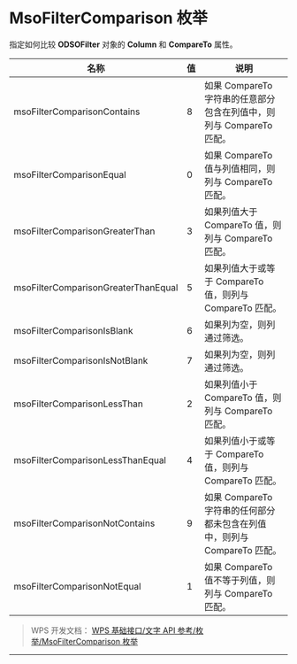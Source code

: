 # MsoFilterComparison 枚举

指定如何比较 **ODSOFilter** 对象的 **Column** 和 **CompareTo** 属性。

| 名称                                | 值  | 说明                                                                     |
|-------------------------------------|-----|--------------------------------------------------------------------------|
| msoFilterComparisonContains         | 8   | 如果 CompareTo 字符串的任意部分包含在列值中，则列与 CompareTo 匹配。     |
| msoFilterComparisonEqual            | 0   | 如果 CompareTo 值与列值相同，则列与 CompareTo 匹配。                     |
| msoFilterComparisonGreaterThan      | 3   | 如果列值大于 CompareTo 值，则列与 CompareTo 匹配。                       |
| msoFilterComparisonGreaterThanEqual | 5   | 如果列值大于或等于 CompareTo 值，则列与 CompareTo 匹配。                 |
| msoFilterComparisonIsBlank          | 6   | 如果列为空，则列通过筛选。                                               |
| msoFilterComparisonIsNotBlank       | 7   | 如果列为空，则列通过筛选。                                               |
| msoFilterComparisonLessThan         | 2   | 如果列值小于 CompareTo 值，则列与 CompareTo 匹配。                       |
| msoFilterComparisonLessThanEqual    | 4   | 如果列值小于或等于 CompareTo 值，则列与 CompareTo 匹配。                 |
| msoFilterComparisonNotContains      | 9   | 如果 CompareTo 字符串的任何部分都未包含在列值中，则列与 CompareTo 匹配。 |
| msoFilterComparisonNotEqual         | 1   | 如果 CompareTo 值不等于列值，则列与 CompareTo 匹配。                     |

> WPS 开发文档： [WPS 基础接口/文字 API 参考/枚举/MsoFilterComparison 枚举](https://qn.cache.wpscdn.cn/encs/doc/office_v19/topics/WPS%20%E5%9F%BA%E7%A1%80%E6%8E%A5%E5%8F%A3/%E6%96%87%E5%AD%97%20API%20%E5%8F%82%E8%80%83/%E6%9E%9A%E4%B8%BE/MsoFilterComparison%20%E6%9E%9A%E4%B8%BE.html)

------------------------------------------------------------------------
